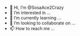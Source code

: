 - 👋 Hi, I’m @SosaAce2Crazy
- 👀 I’m interested in ...
- 🌱 I’m currently learning ...
- 💞️ I’m looking to collaborate on ...
- 📫 How to reach me ...

<!---
SosaAce2Crazy/SosaAce2Crazy is a ✨ special ✨ repository because its `README.md` (this file) appears on your GitHub profile.
You can click the Preview link to take a look at your changes.
--->

